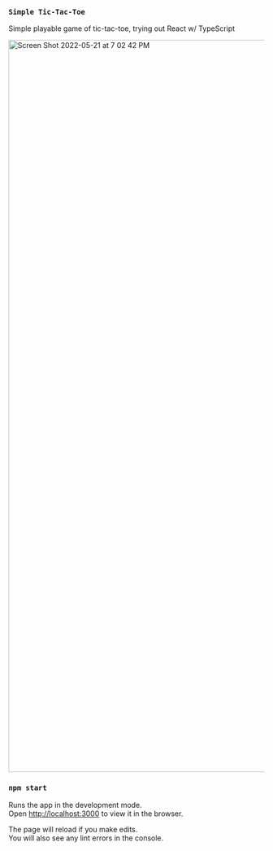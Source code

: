 ### `Simple Tic-Tac-Toe`
Simple playable game of tic-tac-toe, trying out React w/ TypeScript

<img width="1440" alt="Screen Shot 2022-05-21 at 7 02 42 PM" src="https://user-images.githubusercontent.com/49708426/169672828-77ca9d96-34fb-4bc9-af5f-52ed86d38256.png">


### `npm start`

Runs the app in the development mode.\
Open [http://localhost:3000](http://localhost:3000) to view it in the browser.

The page will reload if you make edits.\
You will also see any lint errors in the console.

